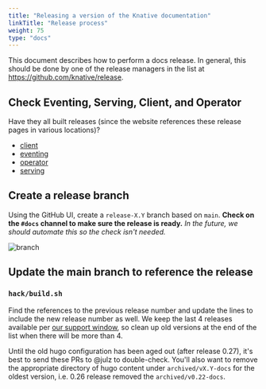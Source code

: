 ```yaml
---
title: "Releasing a version of the Knative documentation"
linkTitle: "Release process"
weight: 75
type: "docs"
---
```


This document describes how to perform a docs release. In general, this should
be done by one of the release managers in the list at
https://github.com/knative/release.

## Check Eventing, Serving, Client, and Operator

Have they all built releases (since the website references these release pages
in various locations)?

* [client](https://github.com/knative/client/releases/)
* [eventing](https://github.com/knative/eventing/releases/)
* [operator](https://github.com/knative/operator/releases/)
* [serving](https://github.com/knative/serving/releases/)

## Create a release branch

Using the GitHub UI, create a `release-X.Y` branch based on `main`. **Check on
the `#docs` channel to make sure the release is ready.** _In the future, we
should automate this so the check isn't needed._

![branch](https://user-images.githubusercontent.com/35748459/87461583-804c4c80-c5c3-11ea-8105-f9b34988c9af.png)


## Update the main branch to reference the release

### `hack/build.sh`

Find the references to the previous release number and update the lines to
include the new release number as well. We keep the last 4 releases available
per [our support
window](https://github.com/knative/community/blob/main/mechanics/RELEASE-VERSIONING-PRINCIPLES.md#knative-community-support-window-principle),
so clean up old versions at the end of the list when there will be more than 4.

Until the old hugo configuration has been aged out (after release 0.27), it's
best to send these PRs to @julz to double-check. You'll also want to remove the
appropriate directory of hugo content under `archived/vX.Y-docs` for the oldest
version, i.e. 0.26 release removed the `archived/v0.22-docs`.

